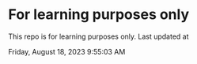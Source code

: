 # For learning purposes only
This repo is for learning purposes only.
Last updated at

Friday, August 18, 2023 9:55:03 AM

